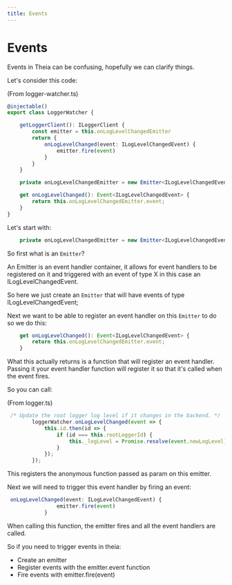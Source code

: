 ```yaml
---
title: Events
---
```


# Events

Events in Theia can be confusing, hopefully we can clarify things.

Let's consider this code:

(From logger-watcher.ts)

``` typescript
@injectable()
export class LoggerWatcher {

    getLoggerClient(): ILoggerClient {
        const emitter = this.onLogLevelChangedEmitter
        return {
            onLogLevelChanged(event: ILogLevelChangedEvent) {
                emitter.fire(event)
            }
        }
    }

    private onLogLevelChangedEmitter = new Emitter<ILogLevelChangedEvent>();

    get onLogLevelChanged(): Event<ILogLevelChangedEvent> {
        return this.onLogLevelChangedEmitter.event;
    }
}
```

Let's start with:

``` typescript
    private onLogLevelChangedEmitter = new Emitter<ILogLevelChangedEvent>();
```

So first what is an `Emitter`?

An Emitter is an event handler container,
it allows for event handlers to be registered on it and triggered with an
event of type X in this case an ILogLevelChangedEvent.

So here we just create an `Emitter` that will have events of type ILogLevelChangedEvent;

Next we want to be able to register an event handler on this `Emitter` to
do so we do this:

``` typescript
    get onLogLevelChanged(): Event<ILogLevelChangedEvent> {
        return this.onLogLevelChangedEmitter.event;
    }
```

What this actually returns is a function that will register an event
handler. Passing it your event handler function will
register it so that it's called when the event fires.

So you can call:

(From logger.ts)

``` typescript
 /* Update the root logger log level if it changes in the backend. */
        loggerWatcher.onLogLevelChanged(event => {
            this.id.then(id => {
                if (id === this.rootLoggerId) {
                    this._logLevel = Promise.resolve(event.newLogLevel);
                }
            });
        });
```

This registers the anonymous function passed as param on this emitter.

Next we will need to trigger this event handler by firing an event:

``` typescript
 onLogLevelChanged(event: ILogLevelChangedEvent) {
                emitter.fire(event)
            }
```

When calling this function, the emitter fires and all the event handlers
are called.

So if you need to trigger events in theia:

- Create an emitter
- Register events with the emitter.event function
- Fire events with emitter.fire(event)

